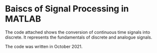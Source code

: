 # Baiscs of Signal Processing in MATLAB 

The code attached shows the conversion of continuous time signals into discrete. It represents the fundamentals of discrete and analogue signals. 

The code was written in October 2021. 
